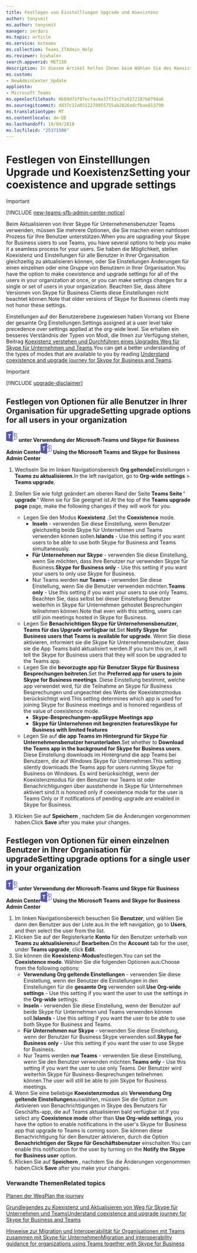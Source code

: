 ```yaml
---
title: Festlegen von Einstelllungen Upgrade und Koexistenz
author: tonysmit
ms.author: tonysmit
manager: serdars
ms.topic: article
ms.service: msteams
ms.collection: Teams_ITAdmin_Help
ms.reviewer: bjwhalen
search.appverid: MET150
description: In diesem Artikel helfen Ihnen beim Wählen Sie des Koexistenzmodus und andere Einstellungen Koexistenz festgelegt.
ms.custom:
- NewAdminCenter_Update
appliesto:
- Microsoft Teams
ms.openlocfilehash: 0b89d75f07ecfac6e37f33c27a9272187b0794a6
ms.sourcegitcommit: dd37c12a0312270955755ab2826adcfbae813790
ms.translationtype: MT
ms.contentlocale: de-DE
ms.lasthandoff: 10/04/2018
ms.locfileid: "25371506"
---
```

# <a name="setting-your-coexistence-and-upgrade-settings"></a><span data-ttu-id="5e884-103">Festlegen von Einstelllungen Upgrade und Koexistenz</span><span class="sxs-lookup"><span data-stu-id="5e884-103">Setting your coexistence and upgrade settings</span></span>

> [!IMPORTANT]
> [!INCLUDE [new-teams-sfb-admin-center-notice](includes/new-teams-sfb-admin-center-notice.md)]

<span data-ttu-id="5e884-104">Beim Aktualisieren von Ihrer Skype für Unternehmensbenutzer Teams verwenden, müssen Sie mehrere Optionen, die Sie machen einen nahtlosen Prozess für Ihre Benutzer unterstützen.</span><span class="sxs-lookup"><span data-stu-id="5e884-104">When you are upgrading your Skype for Business users to use Teams, you have several options to help you make it a seamless process for your users.</span></span> <span data-ttu-id="5e884-105">Sie haben die Möglichkeit, stellen Koexistenz und Einstellungen für alle Benutzer in Ihrer Organisation gleichzeitig zu aktualisieren können, oder Sie Einstellungen Änderungen für einen einzelnen oder eine Gruppe von Benutzern in Ihrer Organisation.</span><span class="sxs-lookup"><span data-stu-id="5e884-105">You have the option to make coexistence and upgrade settings for all of the users in your organization at once, or you can make settings changes for a single or set of users in your organization.</span></span> <span data-ttu-id="5e884-106">Beachten Sie, dass ältere Versionen von Skype für Business Clients diese Einstellungen nicht beachtet können.</span><span class="sxs-lookup"><span data-stu-id="5e884-106">Note that older versions of Skype for Business clients may not honor these settings.</span></span>

<span data-ttu-id="5e884-107">Einstellungen auf der Benutzerebene zugewiesen haben Vorrang vor Ebene der gesamte Org Einstellungen.</span><span class="sxs-lookup"><span data-stu-id="5e884-107">Settings assigned at a user level take precedence over settings applied at the org-wide level.</span></span> <span data-ttu-id="5e884-108">Sie erhalten ein besseres Verständnis der Typen von Modi, die Ihnen zur Verfügung stehen, Beitrag [Koexistenz verstehen und Durchführen eines Upgrades Weg für Skype für Unternehmen und Teams](upgrade-and-coexistence-of-skypeforbusiness-and-teams.md).</span><span class="sxs-lookup"><span data-stu-id="5e884-108">You can get a better understanding of the types of modes that are available to you by reading [Understand coexistence and upgrade journey for Skype for Business and Teams](upgrade-and-coexistence-of-skypeforbusiness-and-teams.md).</span></span>  

> [!IMPORTANT]
> [!INCLUDE [upgrade-disclaimer](includes/upgrade-disclaimer.md)]


## <a name="setting-upgrade-options-for-all-users-in-your-organization"></a><span data-ttu-id="5e884-109">Festlegen von Optionen für alle Benutzer in Ihrer Organisation für upgrade</span><span class="sxs-lookup"><span data-stu-id="5e884-109">Setting upgrade options for all users in your organization</span></span>

<span data-ttu-id="5e884-110">![Teams-Logo-30x30.png](media/teams-logo-30x30.png) **unter Verwendung der Microsoft-Teams und Skype für Business Admin Center**</span><span class="sxs-lookup"><span data-stu-id="5e884-110">![teams-logo-30x30.png](media/teams-logo-30x30.png) **Using the Microsoft Teams and Skype for Business Admin Center**</span></span>

1. <span data-ttu-id="5e884-111">Wechseln Sie im linken Navigationsbereich **Org geltende**Einstellungen > **Teams zu aktualisieren**.</span><span class="sxs-lookup"><span data-stu-id="5e884-111">In the left navigation, go to **Org-wide settings** > **Teams upgrade**.</span></span> 

2. <span data-ttu-id="5e884-112">Stellen Sie wie folgt geändert am oberen Rand der Seite **Teams Seite ' upgrade '** Wenn sie für Sie geeignet ist.</span><span class="sxs-lookup"><span data-stu-id="5e884-112">At the top of the **Teams upgrade page** page, make the following changes if they will work for you.</span></span>
    - <span data-ttu-id="5e884-113">Legen Sie den Modus **Koexistenz** .</span><span class="sxs-lookup"><span data-stu-id="5e884-113">Set the **Coexistence** mode.</span></span>
        - <span data-ttu-id="5e884-114">**Inseln** - verwenden Sie diese Einstellung, wenn Benutzer gleichzeitig beide Skype für Unternehmen und Teams verwenden können sollen.</span><span class="sxs-lookup"><span data-stu-id="5e884-114">**Islands** - Use this setting if you want users to be able to use both Skype for Business and Teams simultaneously.</span></span>
        - <span data-ttu-id="5e884-115">**Für Unternehmen nur Skype** - verwenden Sie diese Einstellung, wenn Sie möchten, dass Ihre Benutzer nur verwenden Skype für Business.</span><span class="sxs-lookup"><span data-stu-id="5e884-115">**Skype for Business only** - Use this setting if you want your users to only use Skype for Business.</span></span>
        - <span data-ttu-id="5e884-116">Nur Teams werden **nur Teams** - verwenden Sie diese Einstellung, wenn Sie die Benutzer verwenden möchten.</span><span class="sxs-lookup"><span data-stu-id="5e884-116">**Teams only** - Use this setting if you want your users to use only Teams.</span></span> <span data-ttu-id="5e884-117">Beachten Sie, dass selbst bei dieser Einstellung Benutzer weiterhin in Skype für Unternehmen gehostet Besprechungen teilnehmen können.</span><span class="sxs-lookup"><span data-stu-id="5e884-117">Note that even with this setting, users can still join meetings hosted in Skype for Business.</span></span>
    - <span data-ttu-id="5e884-118">Legen Sie **Benachrichtigen Skype für Unternehmensbenutzer, Teams für das Upgrade verfügbar ist**.</span><span class="sxs-lookup"><span data-stu-id="5e884-118">Set **Notify Skype for Business users that Teams is available for upgrade**.</span></span> <span data-ttu-id="5e884-119">Wenn Sie diese aktivieren, informiert sie die Skype für Unternehmensbenutzer, dass sie die App Teams bald aktualisiert werden.</span><span class="sxs-lookup"><span data-stu-id="5e884-119">If you turn this on, it will tell the Skype for Business users that they will soon be upgraded to the Teams app.</span></span>
    - <span data-ttu-id="5e884-120">Legen Sie die **bevorzugte app für Benutzer Skype für Business Besprechungen beitreten**.</span><span class="sxs-lookup"><span data-stu-id="5e884-120">Set the **Preferred app for users to join Skype for Business meetings**.</span></span> <span data-ttu-id="5e884-121">Diese Einstellung bestimmt, welche app verwendet wird, für die Teilnahme an Skype für Business Besprechungen und ungeachtet des Werts der Koexistenzmodus berücksichtigt wird.</span><span class="sxs-lookup"><span data-stu-id="5e884-121">This setting determines which app is used for joining Skype for Business meetings and is honored regardless of the value of coexistence mode.</span></span>
      - <span data-ttu-id="5e884-122">**Skype-Besprechungen-app**</span><span class="sxs-lookup"><span data-stu-id="5e884-122">**Skype Meetings app**</span></span>
      - <span data-ttu-id="5e884-123">**Skype für Unternehmen mit begrenzten features**</span><span class="sxs-lookup"><span data-stu-id="5e884-123">**Skype for Business with limited features**</span></span>
    - <span data-ttu-id="5e884-124">Legen Sie auf **die app Teams im Hintergrund für Skype für Unternehmensbenutzer herunterladen**.</span><span class="sxs-lookup"><span data-stu-id="5e884-124">Set whether to **Download the Teams app in the background for Skype for Business users**.</span></span>  <span data-ttu-id="5e884-125">Diese Einstellung downloads im Hintergrund die app Teams bei Benutzern, die auf Windows Skype für Unternehmen.</span><span class="sxs-lookup"><span data-stu-id="5e884-125">This setting silently downloads the Teams app for users running Skype for Business on Windows.</span></span> <span data-ttu-id="5e884-126">Es wird berücksichtigt, wenn der Koexistenzmodus für den Benutzer nur Teams ist oder Benachrichtigungen über ausstehende in Skype für Unternehmen aktiviert sind.</span><span class="sxs-lookup"><span data-stu-id="5e884-126">It is honored only if coexistence mode for the user is Teams Only or if notifications of pending upgrade are enabled in Skype for Business.</span></span>
3. <span data-ttu-id="5e884-127">Klicken Sie auf **Speichern** , nachdem Sie die Änderungen vorgenommen haben.</span><span class="sxs-lookup"><span data-stu-id="5e884-127">Click **Save** after you make your changes.</span></span>

## <a name="setting-upgrade-options-for-a-single-user-in-your-organization"></a><span data-ttu-id="5e884-128">Festlegen von Optionen für einen einzelnen Benutzer in Ihrer Organisation für upgrade</span><span class="sxs-lookup"><span data-stu-id="5e884-128">Setting upgrade options for a single user in your organization</span></span>

<span data-ttu-id="5e884-129">![Teams-Logo-30x30.png](media/teams-logo-30x30.png) **unter Verwendung der Microsoft-Teams und Skype für Business Admin Center**</span><span class="sxs-lookup"><span data-stu-id="5e884-129">![teams-logo-30x30.png](media/teams-logo-30x30.png) **Using the Microsoft Teams and Skype for Business Admin Center**</span></span>

1. <span data-ttu-id="5e884-130">Im linken Navigationsbereich besuchen Sie **Benutzer**, und wählen Sie dann den Benutzer aus der Liste aus.</span><span class="sxs-lookup"><span data-stu-id="5e884-130">In the left navigation, go to **Users**, and then select the user from the list.</span></span> 
2. <span data-ttu-id="5e884-131">Klicken Sie auf der Registerkarte **Konto** für den Benutzer unterhalb von **Teams zu aktualisieren**auf **Bearbeiten**.</span><span class="sxs-lookup"><span data-stu-id="5e884-131">On the **Account** tab for the user, under **Teams upgrade**, click **Edit**.</span></span>
3. <span data-ttu-id="5e884-132">Sie können die **Koexistenz-Modus**festlegen.</span><span class="sxs-lookup"><span data-stu-id="5e884-132">You can set the **Coexistence mode**.</span></span> <span data-ttu-id="5e884-133">Wählen Sie die folgenden Optionen aus:</span><span class="sxs-lookup"><span data-stu-id="5e884-133">Choose from the following options:</span></span>
     - <span data-ttu-id="5e884-134">**Verwendung Org geltende Einstellungen** - verwenden Sie diese Einstellung, wenn der Benutzer die Einstellungen in den Einstellungen für die **gesamte Org** verwenden soll.</span><span class="sxs-lookup"><span data-stu-id="5e884-134">**Use Org-wide settings** - Use this setting if you want the user to use the settings in the **Org-wide** settings.</span></span> 
     - <span data-ttu-id="5e884-135">**Inseln** - verwenden Sie diese Einstellung, wenn der Benutzer auf beide Skype für Unternehmen und Teams verwenden können soll.</span><span class="sxs-lookup"><span data-stu-id="5e884-135">**Islands** - Use this setting if you want the user to be able to use both Skype for Business and Teams.</span></span> 
     - <span data-ttu-id="5e884-136">**Für Unternehmen nur Skype** - verwenden Sie diese Einstellung, wenn der Benutzer für Business Skype verwenden soll.</span><span class="sxs-lookup"><span data-stu-id="5e884-136">**Skype for Business only** - Use this setting if you want the user to use Skype for Business.</span></span> 
     - <span data-ttu-id="5e884-137">Nur Teams werden **nur Teams** - verwenden Sie diese Einstellung, wenn Sie den Benutzer verwenden möchten.</span><span class="sxs-lookup"><span data-stu-id="5e884-137">**Teams only** - Use this setting if you want the user to use only Teams.</span></span> <span data-ttu-id="5e884-138">Der Benutzer wird weiterhin Skype für Business-Besprechungen teilnehmen können.</span><span class="sxs-lookup"><span data-stu-id="5e884-138">The user will still be able to join Skype for Business meetings.</span></span>
4. <span data-ttu-id="5e884-139">Wenn Sie eine beliebige **Koexistenzmodus** als **Verwendung Org geltende Einstellungen**auswählen, müssen Sie die Option zum Aktivieren von Benachrichtigungen in Skype des Benutzers für Geschäfts-app, die auf Teams aktualisieren bald verfügbar ist.</span><span class="sxs-lookup"><span data-stu-id="5e884-139">If you select any **Coexistence mode** other than **Use Org-wide settings**, you have the option to enable notifications in the user's Skype for Business app that upgrade to Teams is coming soon.</span></span> <span data-ttu-id="5e884-140">Sie können diese Benachrichtigung für den Benutzer aktivieren, durch die Option **Benachrichtigen der Skype für Geschäftsbenutzer** einschalten.</span><span class="sxs-lookup"><span data-stu-id="5e884-140">You can enable this notification for the user by turning on the **Notify the Skype for Business user** option.</span></span>
5. <span data-ttu-id="5e884-141">Klicken Sie auf **Speichern** , nachdem Sie die Änderungen vorgenommen haben.</span><span class="sxs-lookup"><span data-stu-id="5e884-141">Click **Save** after you make your changes.</span></span>

### <a name="related-topics"></a><span data-ttu-id="5e884-142">Verwandte Themen</span><span class="sxs-lookup"><span data-stu-id="5e884-142">Related topics</span></span>
[<span data-ttu-id="5e884-143">Planen der Weg</span><span class="sxs-lookup"><span data-stu-id="5e884-143">Plan the journey</span></span>](upgrade-plan-journey.md)

[<span data-ttu-id="5e884-144">Grundlegendes zu Koexistenz und Aktualisieren von Weg für Skype für Unternehmen und Teams</span><span class="sxs-lookup"><span data-stu-id="5e884-144">Understand coexistence and upgrade journey for Skype for Business and Teams</span></span>](upgrade-and-coexistence-of-skypeforbusiness-and-teams.md)

[<span data-ttu-id="5e884-145">Hinweise zur Migration und Interoperabilität für Organisationen mit Teams zusammen mit Skype für Unternehmen</span><span class="sxs-lookup"><span data-stu-id="5e884-145">Migration and interoperability guidance for organizations using Teams together with Skype for Business</span></span>](https://docs.microsoft.com/MicrosoftTeams/migration-interop-guidance-for-teams-with-skype)

